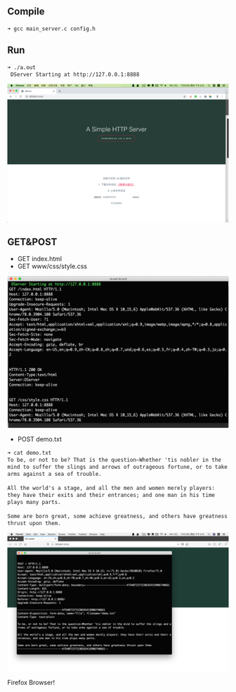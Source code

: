 ## Compile

```
➜ gcc main_server.c config.h
```

## Run

```
➜ ./a.out
 DServer Starting at http://127.0.0.1:8888
```

![](./1.png)



## GET&POST

- GET index.html
- GET www/css/style.css

![](./2.png)

- POST demo.txt

```shell
➜ cat demo.txt
To be, or not to be? That is the question—Whether 'tis nobler in the mind to suffer the slings and arrows of outrageous fortune, or to take arms against a sea of trouble.

All the world's a stage, and all the men and women merely players: they have their exits and their entrances; and one man in his time plays many parts.

Some are born great, some achieve greatness, and others have greatness thrust upon them.
```

![](./3.png)

Firefox Browser!